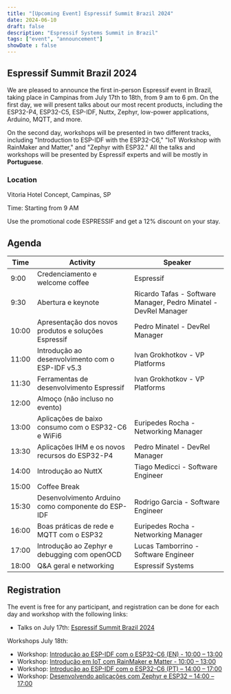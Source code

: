 ```yaml
---
title: "[Upcoming Event] Espressif Summit Brazil 2024"
date: 2024-06-10
draft: false
description: "Espressif Systems Summit in Brazil"
tags: ["event", "announcement"]
showDate : false
---
```


## Espressif Summit Brazil 2024

We are pleased to announce the first in-person Espressif event in Brazil, taking place in Campinas from July 17th to 18th, from 9 am to 6 pm. On the first day, we will present talks about our most recent products, including the ESP32-P4, ESP32-C5, ESP-IDF, Nuttx, Zephyr, low-power applications, Arduino, MQTT, and more.

On the second day, workshops will be presented in two different tracks, including "Introduction to ESP-IDF with the ESP32-C6," "IoT Workshop with RainMaker and Matter," and "Zephyr with ESP32." All the talks and workshops will be presented by Espressif experts and will be mostly in **Portuguese**.

### Location

Vitoria Hotel Concept, Campinas, SP

Time: Starting from 9 AM

Use the promotional code ESPRESSIF and get a 12% discount on your stay.

## Agenda

| Time  | Activity | Speaker |
|-------|-----------|---------|
| 9:00  | Credenciamento e welcome coffee | Espressif |
| 9:30  | Abertura e keynote | Ricardo Tafas - Software Manager, Pedro Minatel - DevRel Manager |
| 10:00 | Apresentação dos novos produtos e soluções Espressif | Pedro Minatel - DevRel Manager |
| 11:00 | Introdução ao desenvolvimento com o ESP-IDF v5.3 | Ivan Grokhotkov - VP Platforms |
| 11:30 | Ferramentas de desenvolvimento Espressif | Ivan Grokhotkov - VP Platforms |
| 12:00 | Almoço (não incluso no evento) | |
| 13:00 | Aplicações de baixo consumo com o ESP32-C6 e WiFi6 | Euripedes Rocha - Networking Manager |
| 13:30 | Aplicações IHM e os novos recursos do ESP32-P4 | Pedro Minatel - DevRel Manager |
| 14:00 | Introdução ao NuttX | Tiago Medicci - Software Engineer |
| 15:00 | Coffee Break | |
| 15:30 | Desenvolvimento Arduino como componente do ESP-IDF | Rodrigo Garcia - Software Engineer |
| 16:00 | Boas práticas de rede e MQTT com o ESP32 | Euripedes Rocha - Networking Manager |
| 17:00 | Introdução ao Zephyr e debugging com openOCD | Lucas Tamborrino - Software Engineer |
| 18:00 | Q&A geral e networking | Espressif Systems |

## Registration

The event is free for any participant, and registration can be done for each day and workshop with the following links:

- Talks on July 17th: [Espressif Summit Brazil 2024](https://espressif.us15.list-manage.com/track/click?u=40830afd8eb6f70ab5e47b7a4&id=1988e2d518&e=e3a0757cf1)

Workshops July 18th:

- Workshop: [Introdução ao ESP-IDF com o ESP32-C6 (EN) - 10:00 – 13:00](https://espressif.us15.list-manage.com/track/click?u=40830afd8eb6f70ab5e47b7a4&id=befed46386&e=e3a0757cf1)
- Workshop: [Introdução em IoT com RainMaker e Matter - 10:00 – 13:00](https://espressif.us15.list-manage.com/track/click?u=40830afd8eb6f70ab5e47b7a4&id=65843b1f5b&e=e3a0757cf1)
- Workshop: [Introdução ao ESP-IDF com o ESP32-C6 (PT) – 14:00 – 17:00](https://espressif.us15.list-manage.com/track/click?u=40830afd8eb6f70ab5e47b7a4&id=e702c00462&e=e3a0757cf1)
- Workshop: [Desenvolvendo aplicações com Zephyr e ESP32 – 14:00 – 17:00](https://espressif.us15.list-manage.com/track/click?u=40830afd8eb6f70ab5e47b7a4&id=e92cdf98ba&e=e3a0757cf1)
